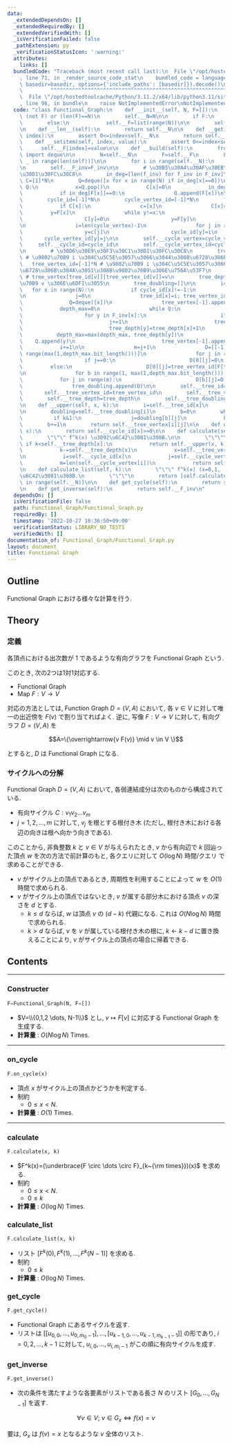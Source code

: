 ```yaml
---
data:
  _extendedDependsOn: []
  _extendedRequiredBy: []
  _extendedVerifiedWith: []
  _isVerificationFailed: false
  _pathExtension: py
  _verificationStatusIcon: ':warning:'
  attributes:
    links: []
  bundledCode: "Traceback (most recent call last):\n  File \"/opt/hostedtoolcache/Python/3.11.2/x64/lib/python3.11/site-packages/onlinejudge_verify/documentation/build.py\"\
    , line 71, in _render_source_code_stat\n    bundled_code = language.bundle(stat.path,\
    \ basedir=basedir, options={'include_paths': [basedir]}).decode()\n          \
    \         ^^^^^^^^^^^^^^^^^^^^^^^^^^^^^^^^^^^^^^^^^^^^^^^^^^^^^^^^^^^^^^^^^^^^^^^^^^^^^^^^^\n\
    \  File \"/opt/hostedtoolcache/Python/3.11.2/x64/lib/python3.11/site-packages/onlinejudge_verify/languages/python.py\"\
    , line 96, in bundle\n    raise NotImplementedError\nNotImplementedError\n"
  code: "class Functional_Graph:\n    def __init__(self, N, F=[]):\n        assert\
    \ (not F) or (len(F)==N)\n        self.__N=N\n\n        if F:\n            self.__F=F\n\
    \        else:\n            self.__F=list(range(N))\n\n        self.__build()\n\
    \n    def __len__(self):\n        return self.__N\n\n    def __getitem__(self,\
    \ index):\n        assert 0<=index<self.__N\n        return self.__F[index]\n\n\
    \    def __setitem(self, index, value):\n        assert 0<=index<self.__N\n  \
    \      self.__F[index]=value\n\n    def __build(self):\n        from collections\
    \ import deque\n\n        N=self.__N\n        F=self.__F\n        F_inv=[[] for\
    \ _ in range(len(self))]\n\n        for i in range(self.__N):\n            F_inv[F[i]].append(i)\n\
    \n        self.__F_inv=F_inv\n\n        # \u30B5\u30A4\u30AF\u30EB\u691C\u51FA\
    \u30D1\u30FC\u30C8\n        in_deg=[len(f_inv) for f_inv in F_inv]\n\n       \
    \ C=[1]*N\n        Q=deque([x for x in range(N) if in_deg[x]==0])\n        while\
    \ Q:\n            x=Q.pop()\n            C[x]=0\n            in_deg[F[x]]-=1\n\
    \            if in_deg[F[x]]==0:\n                Q.append(F[x])\n\n        cycle_vertex=[]\n\
    \        cycle_id=[-1]*N\n        cycle_vertex_id=[-1]*N\n        for x in range(N):\n\
    \            if C[x]:\n                c=[x]\n                C[x]=0\n       \
    \         y=F[x]\n                while y!=x:\n                    c.append(y)\n\
    \                    C[y]=0\n                    y=F[y]\n                cycle_vertex.append(c)\n\
    \n                i=len(cycle_vertex)-1\n                for j in range(len(c)):\n\
    \                    y=c[j]\n                    cycle_id[y]=i\n             \
    \       cycle_vertex_id[y]=j\n\n        self.__cycle_vertex=cycle_vertex\n   \
    \     self.__cycle_id=cycle_id\n        self.__cycle_vertex_id=cycle_vertex_id\n\
    \n        # \u30D6\u30E9\u30F3\u30C1\u30D1\u30FC\u30C8\n        tree_id=[-1]*N\
    \ # \u9802\u70B9 i \u304C\u5C5E\u3057\u3066\u3044\u308B\u6728\u306E id\n     \
    \   tree_vertex_id=[-1]*N # \u9802\u70B9 i \u304C\u5C5E\u3057\u3066\u3044\u308B\
    \u6728\u306B\u304A\u3051\u308B\u9802\u70B9\u306E\u756A\u53F7\n        tree_vertex=[]\
    \ # tree_vertex[tree_id[v]][tree_vertex_id[v]]=v\n        tree_depth=[0]*N # \u9802\
    \u70B9 v \u306E\u6DF1\u3055\n        tree_doubling=[]\n\n        i=j=0\n     \
    \   for x in range(N):\n            if cycle_id[x]!=-1:\n                tree_vertex.append([])\n\
    \n                j=0\n                tree_id[x]=i; tree_vertex_id[x]=j\n\n \
    \               Q=deque([x])\n                tree_vertex[-1].append(x)\n    \
    \            depth_max=0\n                while Q:\n                    x=Q.popleft()\n\
    \                    for y in F_inv[x]:\n                        if cycle_id[y]==-1:\n\
    \                            j+=1\n                            tree_id[y]=i; tree_vertex_id[y]=j\n\
    \                            tree_depth[y]=tree_depth[x]+1\n                 \
    \           depth_max=max(depth_max, tree_depth[y])\n                        \
    \    Q.append(y)\n                            tree_vertex[-1].append(y)\n    \
    \            i+=1\n\n                m=j+1\n                D=[[-1]*m for _ in\
    \ range(max(1,depth_max.bit_length()))]\n                for j in range(m):\n\
    \                    if j==0:\n                        D[0][j]=0\n           \
    \         else:\n                        D[0][j]=tree_vertex_id[F[tree_vertex[-1][j]]]\n\
    \n                for b in range(1, max(1,depth_max.bit_length())):\n        \
    \            for j in range(m):\n                        D[b][j]=D[b-1][D[b-1][j]]\n\
    \                tree_doubling.append(D)\n\n        self.__tree_id=tree_id\n \
    \       self.__tree_vertex_id=tree_vertex_id\n        self.__tree_vertex=tree_vertex\n\
    \        self.__tree_depth=tree_depth\n        self.__tree_doubling=tree_doubling\n\
    \n    def __upper(self, x, k):\n        i=self.__tree_id[x]\n        j=self.__tree_vertex_id[x]\n\
    \n        doubling=self.__tree_doubling[i]\n        b=0\n        while k:\n  \
    \          if k&1:\n                j=doubling[b][j]\n            k>>=1\n    \
    \        b+=1\n        return self.__tree_vertex[i][j]\n\n    def on_cycle(self,\
    \ x):\n        return self.__cycle_id[x]>=0\n\n    def calculate(self, x, k):\n\
    \        \"\"\" f^k(x) \u3092\u6C42\u3081\u308B.\n\n        \"\"\"\n\n       \
    \ if k<self.__tree_depth[x]:\n            return self.__upper(x, k)\n        else:\n\
    \            k-=self.__tree_depth[x]\n            x=self.__tree_vertex[self.__tree_id[x]][0]\n\
    \n            i=self.__cycle_id[x]\n            j=self.__cycle_vertex_id[x]\n\
    \            m=len(self.__cycle_vertex[i])\n            return self.__cycle_vertex[i][(j+k)%m]\n\
    \n    def calculate_list(self, k):\n        \"\"\" f^k(x) (x=0,1, ..., N-1) \u3092\
    \u6C42\u3081\u308B.\n        \"\"\"\n        return [self.calculate(x,k) for x\
    \ in range(self.__N)]\n\n    def get_cycle(self):\n        return self.__cycle_vertex\n\
    \n    def get_inverse(self):\n        return self.__F_inv\n"
  dependsOn: []
  isVerificationFile: false
  path: Functional_Graph/Functional_Graph.py
  requiredBy: []
  timestamp: '2022-10-27 18:36:50+09:00'
  verificationStatus: LIBRARY_NO_TESTS
  verifiedWith: []
documentation_of: Functional_Graph/Functional_Graph.py
layout: document
title: Functional Graph
---
```


## Outline

Functional Graph における様々な計算を行う.

## Theory

### 定義

各頂点における出次数が $1$ であるような有向グラフを Functional Graph という.

このとき, 次の2つは1対1対応する.

* Functional Graph
* Map $F: V \to V$

対応の方法としては, Function Graph $D=(V,A)$ において, 各 $v \in V$ に対して唯一の出近傍を $F(v)$ で割り当てればよく. 逆に, 写像 $F: V \to V$ に対して, 有向グラフ $D=(V,A)$ を

$$A=\{\overrightarrow{v F(v)} \mid v \in V \}$$

とすると, $D$ は Functional Graph になる.

### サイクルへの分解

Functional Graph $D=(V,A)$ において, 各弱連結成分は次のものから構成されている.

* 有向サイクル $C: v_1 v_2 \dots v_m$
* $j=1,2, \dots, m$ に対して, $v_j$ を根とする根付き木 (ただし, 根付き木における各辺の向きは根へ向かう向きである).

このことから, 非負整数 $k$ と $v \in V$ が与えられたとき, $v$ から有向辺で $k$ 回辿った頂点 $w$ を次の方法で前計算のもと, 各クエリに対して $O(\log N)$ 時間/クエリ で求めることができる.

* $v$ がサイクル上の頂点であるとき, 周期性を利用することによって $w$ を $O(1)$ 時間で求められる.
* $v$ がサイクル上の頂点ではないとき, $v$ が属する部分木における頂点 $v$ の深さを $d$ とする.
  * $k \leq d$ ならば, $w$ は頂点 $v$ の $(d-k)$ 代親になる. これは $O(N \log N)$ 時間で求められる.
  * $k \gt d$ ならば, $v$ を $v$ が属している根付き木の根に, $k \gets k-d$ に置き換えることにより, $v$ がサイクル上の頂点の場合に帰着できる.

## Contents

---

### Constructer

```Python
F=Functional_Graph(N, F=[])
```

* $V=\\{0,1,2 \dots, N-1\\}$ とし, $v \mapsto F[v]$ に対応する Functional Graph を生成する.
* **計算量** : $O(N \log N)$ Times.

---

### on_cycle

```Python
F.on_cycle(x)
```

* 頂点 $x$ がサイクル上の頂点かどうかを判定する.
* 制約
  * $0 \leq x \lt N$.
* **計算量** : $O(1)$ Times.

---

### calculate

```Python
F.calculate(x, k)
```

* $F^k(x)=(\underbrace{F \circ \dots \circ F}_{k~{\rm times}})(x)$ を求める.
* 制約
  * $0 \leq x \lt N$.
  * $0 \leq k$
* **計算量** : $O(\log N)$ Times.

### calculate_list

```Python
F.calculate_list(x, k)
```

* リスト $[F^k(0), F^k(1), \dots, F^k(N-1)]$ を求める.
* 制約
  * $0 \leq k$
* **計算量** : $O(\log N)$ Times.

### get_cycle

```Python
F.get_cycle()
```

* Functional Graph にあるサイクルを返す.
* リストは $[[u_{0,0}, \dots, u_{0,m_0-1}], \dots, [u_{k-1,0}, \dots, u_{k-1, m_{k-1}-1}]]$ の形であり, $i=0,2, \dots, k-1$ に対して, $u_{i,0}, \dots, u_{i,m_i-1}$ がこの順に有向サイクルを成す.

### get_inverse

```Python
F.get_inverse()
```

* 次の条件を満たすような各要素がリストである長さ $N$ のリスト $[G_0, \dots, G_{N-1}]$ を返す.

$$\forall v \in V;~v \in G_x \iff f(x)=v$$

要は, $G_x$ は $f(v)=x$ となるような $v$ 全体のリスト.
